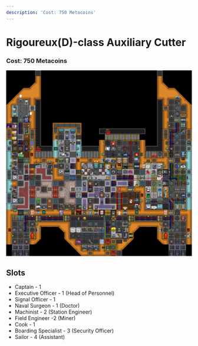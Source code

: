 ```yaml
---
description: 'Cost: 750 Metacoins'
---
```


# Rigoureux(D)-class Auxiliary Cutter

### Cost:  750 Metacoins

![](<../.gitbook/assets/image (32).png>)

## Slots

* Captain - 1
* Executive Officer - 1 (Head of Personnel)
* Signal Officer - 1
* Naval Surgeon - 1 (Doctor)
* Machinist - 2 (Station Engineer)
* Field Engineer -2 (Miner)
* Cook - 1
* Boarding Specialist - 3 (Security Officer)
* Sailor - 4 (Assistant)
